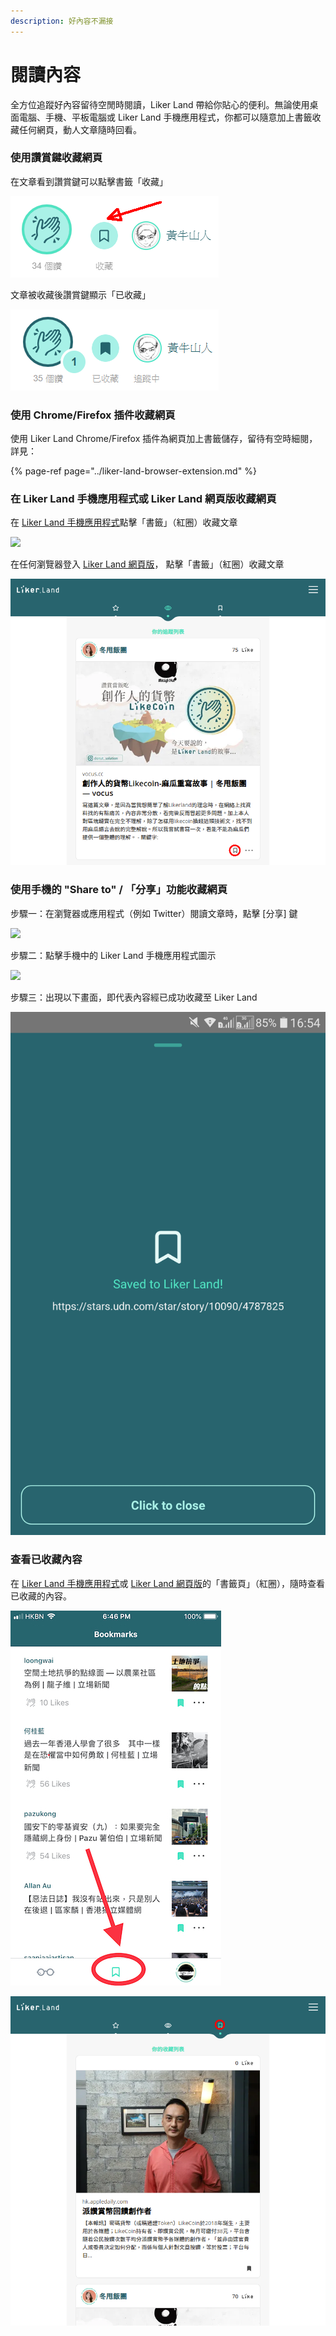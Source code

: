 ```yaml
---
description: 好內容不漏接
---
```


# 閱讀內容

全方位追蹤好內容留待空閒時閱讀，Liker Land 帶給你貼心的便利。無論使用桌面電腦、手機、平板電腦或 Liker Land 手機應用程式，你都可以隨意加上書籤收藏任何網頁，動人文章隨時回看。

### 使用讚賞鍵收藏網頁

在文章看到讚賞鍵可以點擊書籤「收藏」

![](../../../.gitbook/assets/likecoin-button-save-later-1.png)

文章被收藏後讚賞鍵顯示「已收藏」

![](../../../.gitbook/assets/likecoin-button-save-later-2.png)

### 使用 Chrome/Firefox 插件收藏網頁

使用 Liker Land Chrome/Firefox 插件為網頁加上書籤儲存，留待有空時細閱，詳見：

{% page-ref page="../liker-land-browser-extension.md" %}

### 在 Liker Land 手機應用程式或 Liker Land 網頁版收藏網頁

在 [Liker Land 手機應用程式](https://docs.like.co/v/zh/user-guide/liker-land/discovering-contents)點擊「書籤」（紅圈）收藏文章

![](../../../.gitbook/assets/likecoin-button-save-later-5.png)

在任何瀏覽器登入 [Liker Land 網頁版](https://liker.land/)， 點擊「書籤」（紅圈）收藏文章

![](../../../.gitbook/assets/likecoin-button-save-later-3.png)

### 使用手機的 "Share to" / 「分享」功能收藏網頁

步驟一：在瀏覽器或應用程式（例如 Twitter）閱讀文章時，點擊 \[分享\] 鍵

![](../../../.gitbook/assets/likecoin-button-save-later-6.png)

步驟二：點擊手機中的 Liker Land 手機應用程式圖示

![](../../../.gitbook/assets/likecoin-button-save-later-7.png)

步驟三：出現以下畫面，即代表內容經已成功收藏至 Liker Land

![](../../../.gitbook/assets/likecoin-button-save-later-8.png)

### 查看已收藏內容

在 [Liker Land 手機應用程式](https://docs.like.co/v/zh/user-guide/liker-land/discovering-contents)或 [Liker Land 網頁版](https://docs.like.co/v/zh/user-guide/liker-land/liker-land-web)的「書籤頁」（紅圈），隨時查看已收藏的內容。

![Liker Land &#x624B;&#x6A5F;&#x61C9;&#x7528;&#x7A0B;&#x5F0F;&#x7684;&#x300C;&#x66F8;&#x7C64;&#x9801;&#x300D;](../../../.gitbook/assets/img_0816.jpg)

![Liker Land &#x7DB2;&#x9801;&#x7248;&#x7684;&#x300C;&#x66F8;&#x7C64;&#x9801;&#x300D;](../../../.gitbook/assets/likecoin-button-save-later-4.png)

